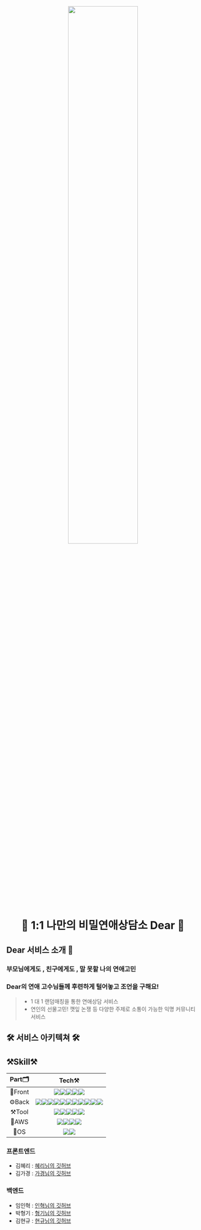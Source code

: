 <p align='center'>
<img src="https://user-images.githubusercontent.com/89297942/170769744-94b41eb4-c5f5-4090-96f0-d28e6a2c601c.png" width='60%' />
</p>

<h1 align = "center"> 💌 1:1 나만의 비밀연애상담소 Dear 💌  </h1> 

## Dear 서비스 소개 💌
### 부모님에게도 , 친구에게도 , 말 못할 나의 연애고민 
### Dear의 연애 고수님들께 후련하게 털어놓고 조언을 구해요!

> - 1 대 1 랜덤매칭을 통한 연애상담 서비스
> - 연인의 선물고민! 깻잎 논쟁 등 다양한 주제로 소통이 가능한 익명 커뮤니티 서비스


## 🛠 서비스 아키텍쳐 🛠 


<!-- ## 📌 주요 기능

|                                                          <a href="https://github.com/dokyunglee0905/makehabit_FE/wiki/%EC%A3%BC%EC%9A%94-%EA%B8%B0%EB%8A%A5#-%EB%A1%9C%EA%B7%B8%EC%9D%B8-%ED%8E%98%EC%9D%B4%EC%A7%80">🔗로그인/회원가입</a>                                                           |                                                       <a href="https://github.com/dokyunglee0905/makehabit_FE/wiki/%EC%A3%BC%EC%9A%94-%EA%B8%B0%EB%8A%A5#-%EC%B1%8C%EB%A6%B0%EC%A7%80">🔗챌린지개설</a>                                                        |                                                       <a href="https://github.com/dokyunglee0905/makehabit_FE/wiki/%EC%A3%BC%EC%9A%94-%EA%B8%B0%EB%8A%A5#-%EC%9D%B8%EC%A6%9D-%ED%8E%98%EC%9D%B4%EC%A7%80">🔗챌린지인증</a>                                                        |                                                          <a href="https://github.com/dokyunglee0905/makehabit_FE/wiki/%EC%A3%BC%EC%9A%94-%EA%B8%B0%EB%8A%A5#-%EB%9E%AD%ED%82%B9-%ED%8E%98%EC%9D%B4%EC%A7%80">🔗랭킹페이지</a>                                                           |                                                          <a href="https://github.com/dokyunglee0905/makehabit_FE/wiki/%EC%A3%BC%EC%9A%94-%EA%B8%B0%EB%8A%A5#-%EC%BA%90%EB%A6%AD%ED%84%B0-%EC%83%B5">🔗캐릭터샵</a>                                                           |
| :-------------------------------------------------------------------------------------------------------------------------------------------------: | :--------------------------------------------------------------------------------------------------------------------------------------: | :--------------------------------------------------------------------------------------------------------------------------------------: | :--------------------------------------------------------------------------------------------------------------------------------------------: | :------------------------------------------------------------------------------------------------------------------------------------------: |
| <img width="320" alt="로그인/회원가입" src="https://user-images.githubusercontent.com/96245651/161957188-13758b80-91ec-4614-b1a3-a0a87abb4ded.gif"> | <img width="320" alt="개설" src="https://user-images.githubusercontent.com/96245651/161957249-97fdc881-096a-4477-8ad8-df02519df4e4.gif"> | <img width="320" alt="인증" src="https://user-images.githubusercontent.com/96245651/161957290-ef987088-6410-40bd-a98c-efb4daa3f4ec.gif"> | <img width="320" alt="랭킹페이지" src="https://user-images.githubusercontent.com/96245651/161957083-ac4710a9-2594-48d1-b78b-f17c46e5fdbc.gif"> | <img width="320" alt="캐릭터샵" src="https://user-images.githubusercontent.com/96245651/161951520-ea31b791-77b8-4b97-b273-6fcedf734669.gif"> | -->

<!-- ### 🚩습관을 만들어 주는 챌린지

> - 한 달 동안 나의 습관으로 만들고 싶은 내용을 챌린지로 개설하거나, 다른 사람이 만든 챌린지에 참여해보세요.
> - 매일 매일 인증샷을 올리며, 내가 올린 인증샷들을 모아볼 수 있어요.

### 🎨 나만의 캐릭터 꾸미기

> - 챌린지에 참여하거나 개설하고, 인증샷을 올리며 얻은 포인트로 나만의 캐릭터를 꾸며보세요.
> - 2만 가지 이상의 조합이 가능한 아이템들이 준비되어 있어요!
> - 나만의 개성을 드러낸 캐릭터를 SNS에 업로드해서 자랑해봅시다!

### 🏆 랭킹 페이지에서 나를 뽐내기

> - 다른 사람들은 얼마나 열심히 도전하고 있을까요?
> - 내 순위는 몇 등일까요?
> - 개성 넘치는 다양한 캐릭터들을 구경하고, 실시간 순위 경쟁을 통해 적극적으로 참여해봅시다. -->


## ⚒️Skill⚒️
|Part🗂|Tech⚒️|
|:---:|:---:|
|🌅Front|<img src="https://img.shields.io/badge/react-61DAFB?style=for-the-badge&logo=python&logoColor=white"/><img src="https://img.shields.io/badge/Redux-64ABC?style=for-the-badge&logo=Redux&logoColor=white"/><img src="https://img.shields.io/badge/HTML5-E34F26?style=for-the-badge&logo=html5&logoColor=white"/><img src="https://img.shields.io/badge/CSS3-1572B6?style=for-the-badge&logo=css3&logoColor=white"/><img src="https://img.shields.io/badge/JavaScript-F7DF1E?style=for-the-badge&logo=javascript&logoColor=white"/>|
|⚙️Back|<img src="https://img.shields.io/badge/Spring-6DB33F?style=for-the-badge&logo=spring&logoColor=white"/><img src="https://img.shields.io/badge/SpringBoot-6DB33F?style=for-the-badge&logo=springboot&logoColor=white"/><img src="https://img.shields.io/badge/SpringSecurity-6DB33F?style=for-the-badge&logo=springsecurity&logoColor=white"/><img src="https://img.shields.io/badge/Gradle-02303A?style=for-the-badge&logo=gradle&logoColor=white"/><img src="https://img.shields.io/badge/JWT-000000?style=for-the-badge&logo=jsonwebtokens&logoColor=white"/><img src="https://img.shields.io/badge/WebRTC-333333?style=for-the-badge&logo=webrtc&logoColor=white"/><img src="https://img.shields.io/badge/Nginx-009639?style=for-the-badge&logo=Nginx&logoColor=white"/><img src="https://img.shields.io/badge/SSL-003A70?style=for-the-badge&logo=let's encrypt&logoColor=white"/><img src="https://img.shields.io/badge/MySQL-4479A1?style=for-the-badge&logo=mysql&logoColor=white"/><img src="https://img.shields.io/badge/Redis-DC382D?style=for-the-badge&logo=redis&logoColor=white"/><img src="https://img.shields.io/badge/Docker-2496ED?style=for-the-badge&logo=docker&logoColor=white"/>|
|⚒️Tool|<img src="https://img.shields.io/badge/VSCODE-007ACC?style=for-the-badge&logo=visualstudiocode&logoColor=white"/><img src="https://img.shields.io/badge/INTELLIJIDEA-000000?style=for-the-badge&logo=intellijidea&logoColor=white"/><img src="https://img.shields.io/badge/FileZilla-BF0000?style=for-the-badge&logo=filezilla&logoColor=white"/><img src="https://img.shields.io/badge/Git-F05032?style=for-the-badge&logo=git&logoColor=white"/><img src="https://img.shields.io/badge/Github-181717?style=for-the-badge&logo=github&logoColor=white"/>|
|🐍AWS|<img src="https://img.shields.io/badge/AwsEC2-232F3E?style=for-the-badge&logo=AmazonAWS&logoColor=white"/><img src="https://img.shields.io/badge/AwsRDS-232F3E?style=for-the-badge&logo=AmazonAWS&logoColor=white"/><img src="https://img.shields.io/badge/AwsS3-232F3E?style=for-the-badge&logo=AmazonS3&logoColor=white"/><img src="https://img.shields.io/badge/AwsRoute53-232F3E?style=for-the-badge&logo=AmazonAWS&logoColor=white"/>|
|🐧OS|<img src="https://img.shields.io/badge/Ubuntu-E95420?style=for-the-badge&logo=ubuntu&logoColor=white"/><img src="https://img.shields.io/badge/Linux-FCC624?style=for-the-badge&logo=linux&logoColor=white"/>|  


### 프론트엔드

- 김혜리 : [혜리님의 깃허브](https://github.com/hyeri-hi5)
- 김가경 : [가경님의 깃허브](https://github.com/GYMMX)

### 백엔드

- 임인혁 : [인혁님의 깃허브](https://github.com/Dplo1514)
- 박형기 : [형기님의 깃허브](https://github.com/Denia-park)
- 김현규 : [현규님의 깃허브](https://github.com/SomeD203)

